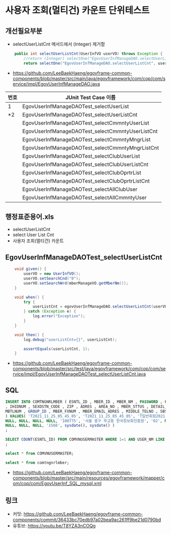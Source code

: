 # 사용자 조회(멀티건) 카운트 단위테스트

## 개선필요부분

- selectUserListCnt 메서드에서 (Integer) 제거함

```java
	public int selectUserListCnt(UserInfVO userVO) throws Exception {
		//return (Integer) selectOne("EgovUserInfManageDAO.selectUserListCnt", userVO);
		return selectOne("EgovUserInfManageDAO.selectUserListCnt", userVO);
```

- https://github.com/LeeBaekHaeng/egovframe-common-components/blob/master/src/main/java/egovframework/com/cop/com/service/impl/EgovUserInfManageDAO.java

|번호|JUnit Test Case 이름|
|-|-|
|1|EgovUserInfManageDAOTest_selectUserList|
|*2|EgovUserInfManageDAOTest_selectUserListCnt|
||EgovUserInfManageDAOTest_selectCmmntyUserList|
||EgovUserInfManageDAOTest_selectCmmntyUserListCnt|
||EgovUserInfManageDAOTest_selectCmmntyMngrList|
||EgovUserInfManageDAOTest_selectCmmntyMngrListCnt|
||EgovUserInfManageDAOTest_selectClubUserList|
||EgovUserInfManageDAOTest_selectClubUserListCnt|
||EgovUserInfManageDAOTest_selectClubOprtrList|
||EgovUserInfManageDAOTest_selectClubOprtrListCnt|
||EgovUserInfManageDAOTest_selectAllClubUser|
||EgovUserInfManageDAOTest_selectAllCmmntyUser|

## 행정표준용어.xls

- selectUserListCnt
- select User List Cnt
- 사용자 조회(멀티건) 카운트

## EgovUserInfManageDAOTest_selectUserListCnt

```java
	void given() {
		userVO = new UserInfVO();
		userVO.setSearchCnd("0");
		userVO.setSearchWrd(mberManageVO.getMberNm());
	}

	void when() {
		try {
			userListCnt = egovUserInfManageDAO.selectUserListCnt(userVO);
		} catch (Exception e) {
			log.error("Exception");
		}
	}

	void then() {
		log.debug("userListCnt={}", userListCnt);

		assertEquals(userListCnt, 1);
	}
```

- https://github.com/LeeBaekHaeng/egovframe-common-components/blob/master/src/test/java/egovframework/com/cop/com/service/impl/EgovUserInfManageDAOTest_selectUserListCnt.java

## SQL

```sql
INSERT INTO COMTNGNRLMBER ( ESNTL_ID , MBER_ID , MBER_NM , PASSWORD , PASSWORD_HINT , PASSWORD_CNSR 
, IHIDNUM , SEXDSTN_CODE , ZIP , ADRES , AREA_NO , MBER_STTUS , DETAIL_ADRES , END_TELNO , 
MBTLNUM , GROUP_ID , MBER_FXNUM , MBER_EMAIL_ADRES , MIDDLE_TELNO , SBSCRB_DE , CHG_PWD_LAST_PNTTM 
) VALUES( 'T2021_11_25_05_45_05', 'T2021_11_25_05_45_05', 'T일반회원2021_11_25_05_45_05', 'H3uCH+sfF0CcfRZmcC80zahwEA5krLvXpNg8ACP+7+U=', 
NULL, NULL, NULL, NULL, '100775', '서울 중구 무교동 한국정보화진흥원', '02', NULL, NULL, '2059', '1566-2059', 
NULL, NULL, NULL, '1566', sysdate(), sysdate() ) 
;

SELECT COUNT(ESNTL_ID) FROM COMVNUSERMASTER WHERE 1=1 AND USER_NM LIKE CONCAT ('%', 'T일반회원2021_11_25_05_45_05','%')
;

select * from COMVNUSERMASTER;

select * from comtngnrlmber;
```

- https://github.com/LeeBaekHaeng/egovframe-common-components/blob/master/src/main/resources/egovframework/mapper/com/cop/com/EgovUserInf_SQL_mysql.xml

## 링크

- 커밋: https://github.com/LeeBaekHaeng/egovframe-common-components/commit/36433bc70edb97a02bea9ac261ff9be21d0790bd
- 유튜브: https://youtu.be/T8YZA3nCOQg
